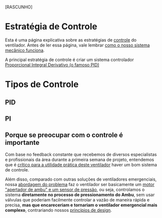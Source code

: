 [RASCUNHO]

# Estratégia de Controle

Esta é uma página explicativa sobre as estratégias de [controle](https://pt.wikipedia.org/wiki/Engenharia_de_controle_e_automa%C3%A7%C3%A3o) do ventilador. Antes de ler essa página, vale lembrar [como o nosso sistema mecânico funciona](https://github.com/Inspire-Poli-USP/Inspire-OpenLung/wiki/Entenda-o-Problema#como-a-abordagem-mec%C3%A2nica-de-voc%C3%AAs-faz-esse-controle).

A principal estratégia de controle é criar um sistema controlador [Proporcional Integral Derivativo (o famoso PID)](https://pt.wikipedia.org/wiki/Controlador_proporcional_integral_derivativo)

# Tipos de Controle

## PID

## PI

## Porque se preocupar com o controle é importante

Com base no feedback constante que recebemos de diversos especialistas e profissionais da área durante a primeira semana de projeto, entendemos que é [crítico para a utilidade prática deste ventilador](https://github.com/Inspire-Poli-USP/Inspire-OpenLung/wiki/Entenda-o-Problema) haver um bom sistema de controle.

Além disso, comparado com outras soluções de ventiladores emergenciais, nossa [abordagem do problema](https://github.com/Inspire-Poli-USP/Inspire-OpenLung/blob/master/Principios_e_abordagem.md) faz o ventilador ser basicamente um [motor "apertador de ambu" e um sensor de pressão](https://github.com/Inspire-Poli-USP/Inspire-OpenLung/wiki/Entenda-o-Problema#como-a-abordagem-mec%C3%A2nica-de-voc%C3%AAs-faz-esse-controle), ou seja, controlamos o sistema **diretamente no processo de pressionamento do Ambu**, sem usar válvulas que poderiam facilmente controlar a vazão de maneira rápida e precisa, **mas que encareceriam e tornariam o ventilador emergencial mais complexo**, contrariando nossos [princípios de design](https://github.com/Inspire-Poli-USP/Inspire-OpenLung/wiki/Entenda-o-Problema).
